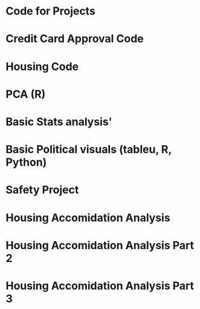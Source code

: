 # Code for Projects

# Credit Card Approval Code
# Housing Code
# PCA (R)
# Basic Stats analysis'
# Basic Political visuals (tableu, R, Python)
#  Safety Project
# Housing Accomidation Analysis
# Housing Accomidation Analysis Part 2
# Housing Accomidation Analysis Part 3
